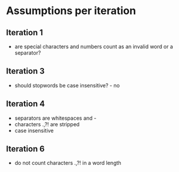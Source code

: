 # Assumptions per iteration

## Iteration 1
- are special characters and numbers count as an invalid word or a separator?

## Iteration 3
- should stopwords be case insensitive? - no

## Iteration 4
- separators are whitespaces and -
- characters .,?! are stripped
- case insensitive
 
## Iteration 6
- do not count characters .,?! in a word length
